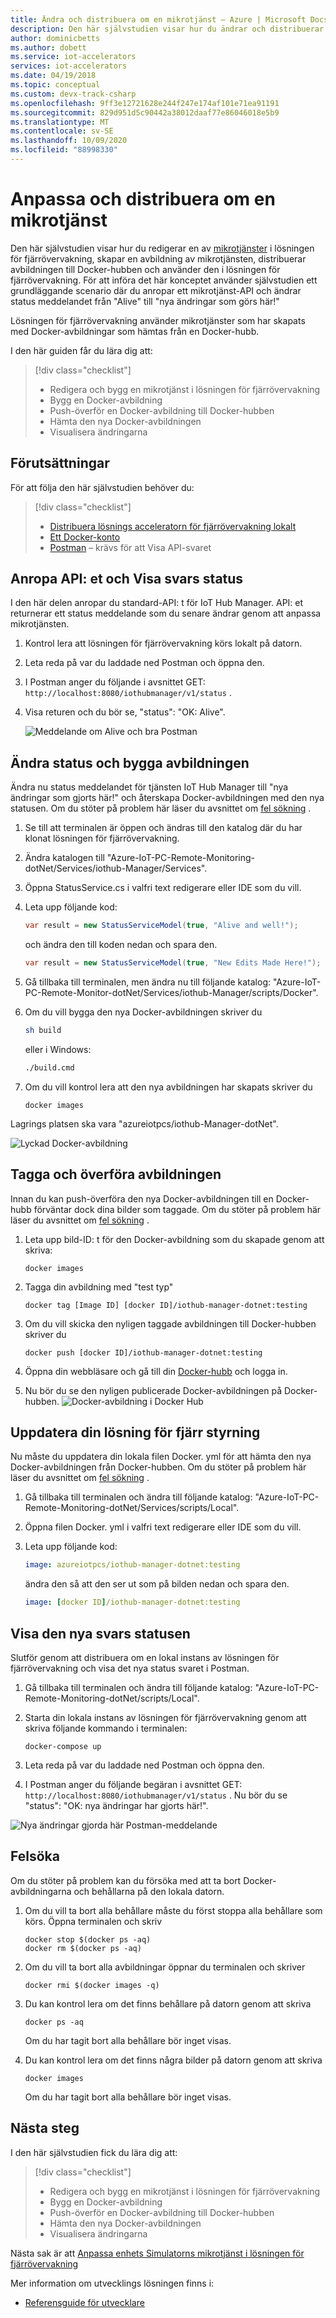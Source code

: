 ```yaml
---
title: Ändra och distribuera om en mikrotjänst – Azure | Microsoft Docs
description: Den här självstudien visar hur du ändrar och distribuerar om en mikrotjänst i fjärrövervakning
author: dominicbetts
ms.author: dobett
ms.service: iot-accelerators
services: iot-accelerators
ms.date: 04/19/2018
ms.topic: conceptual
ms.custom: devx-track-csharp
ms.openlocfilehash: 9ff3e12721628e244f247e174af101e71ea91191
ms.sourcegitcommit: 829d951d5c90442a38012daaf77e86046018e5b9
ms.translationtype: MT
ms.contentlocale: sv-SE
ms.lasthandoff: 10/09/2020
ms.locfileid: "88998330"
---
```

# <a name="customize-and-redeploy-a-microservice"></a>Anpassa och distribuera om en mikrotjänst

Den här självstudien visar hur du redigerar en av [mikrotjänster](https://azure.com/microservices) i lösningen för fjärrövervakning, skapar en avbildning av mikrotjänsten, distribuerar avbildningen till Docker-hubben och använder den i lösningen för fjärrövervakning. För att införa det här konceptet använder självstudien ett grundläggande scenario där du anropar ett mikrotjänst-API och ändrar status meddelandet från "Alive" till "nya ändringar som görs här!"

Lösningen för fjärrövervakning använder mikrotjänster som har skapats med Docker-avbildningar som hämtas från en Docker-hubb. 

I den här guiden får du lära dig att:

>[!div class="checklist"]
> * Redigera och bygg en mikrotjänst i lösningen för fjärrövervakning
> * Bygg en Docker-avbildning
> * Push-överför en Docker-avbildning till Docker-hubben
> * Hämta den nya Docker-avbildningen
> * Visualisera ändringarna 

## <a name="prerequisites"></a>Förutsättningar

För att följa den här självstudien behöver du:

>[!div class="checklist"]
> * [Distribuera lösnings acceleratorn för fjärrövervakning lokalt](iot-accelerators-remote-monitoring-deploy-local.md)
> * [Ett Docker-konto](https://hub.docker.com/)
> * [Postman](https://www.getpostman.com/) – krävs för att Visa API-svaret

## <a name="call-the-api-and-view-response-status"></a>Anropa API: et och Visa svars status

I den här delen anropar du standard-API: t för IoT Hub Manager. API: et returnerar ett status meddelande som du senare ändrar genom att anpassa mikrotjänsten.

1. Kontrol lera att lösningen för fjärrövervakning körs lokalt på datorn.
2. Leta reda på var du laddade ned Postman och öppna den.
3. I Postman anger du följande i avsnittet GET: `http://localhost:8080/iothubmanager/v1/status` .
4. Visa returen och du bör se, "status": "OK: Alive".

    ![Meddelande om Alive och bra Postman](./media/iot-accelerators-microservices-example/postman-alive-well.png)

## <a name="change-the-status-and-build-the-image"></a>Ändra status och bygga avbildningen

Ändra nu status meddelandet för tjänsten IoT Hub Manager till "nya ändringar som gjorts här!" och återskapa Docker-avbildningen med den nya statusen. Om du stöter på problem här läser du avsnittet om [fel sökning](#Troubleshoot) .

1. Se till att terminalen är öppen och ändras till den katalog där du har klonat lösningen för fjärrövervakning. 
1. Ändra katalogen till "Azure-IoT-PC-Remote-Monitoring-dotNet/Services/iothub-Manager/Services".
1. Öppna StatusService.cs i valfri text redigerare eller IDE som du vill. 
1. Leta upp följande kod:

    ```csharp
    var result = new StatusServiceModel(true, "Alive and well!");
    ```

    och ändra den till koden nedan och spara den.

    ```csharp
    var result = new StatusServiceModel(true, "New Edits Made Here!");
    ```

5. Gå tillbaka till terminalen, men ändra nu till följande katalog: "Azure-IoT-PC-Remote-Monitor-dotNet/Services/iothub-Manager/scripts/Docker".
6. Om du vill bygga den nya Docker-avbildningen skriver du

    ```sh
    sh build
    ```
    
    eller i Windows:
    
    ```cmd
    ./build.cmd
    ```

7. Om du vill kontrol lera att den nya avbildningen har skapats skriver du

    ```cmd/sh
    docker images 
    ```

Lagrings platsen ska vara "azureiotpcs/iothub-Manager-dotNet".

![Lyckad Docker-avbildning](./media/iot-accelerators-microservices-example/successful-docker-image.png)

## <a name="tag-and-push-the-image"></a>Tagga och överföra avbildningen
Innan du kan push-överföra den nya Docker-avbildningen till en Docker-hubb förväntar dock dina bilder som taggade. Om du stöter på problem här läser du avsnittet om [fel sökning](#Troubleshoot) .

1. Leta upp bild-ID: t för den Docker-avbildning som du skapade genom att skriva:

    ```cmd/sh
    docker images
    ```

2. Tagga din avbildning med "test typ"

    ```cmd/sh
    docker tag [Image ID] [docker ID]/iothub-manager-dotnet:testing 
    ```

3. Om du vill skicka den nyligen taggade avbildningen till Docker-hubben skriver du

    ```cmd/sh
    docker push [docker ID]/iothub-manager-dotnet:testing
    ```

4. Öppna din webbläsare och gå till din [Docker-hubb](https://hub.docker.com/) och logga in.
5. Nu bör du se den nyligen publicerade Docker-avbildningen på Docker-hubben.
![Docker-avbildning i Docker Hub](./media/iot-accelerators-microservices-example/docker-image-in-docker-hub.png)

## <a name="update-your-remote-monitoring-solution"></a>Uppdatera din lösning för fjärr styrning
Nu måste du uppdatera din lokala filen Docker. yml för att hämta den nya Docker-avbildningen från Docker-hubben. Om du stöter på problem här läser du avsnittet om [fel sökning](#Troubleshoot) .

1. Gå tillbaka till terminalen och ändra till följande katalog: "Azure-IoT-PC-Remote-Monitoring-dotNet/Services/scripts/Local".
2. Öppna filen Docker. yml i valfri text redigerare eller IDE som du vill.
3. Leta upp följande kod:

    ```yml
    image: azureiotpcs/iothub-manager-dotnet:testing
    ```

    ändra den så att den ser ut som på bilden nedan och spara den.

    ```yml
    image: [docker ID]/iothub-manager-dotnet:testing
    ```

## <a name="view-the-new-response-status"></a>Visa den nya svars statusen
Slutför genom att distribuera om en lokal instans av lösningen för fjärrövervakning och visa det nya status svaret i Postman.

1. Gå tillbaka till terminalen och ändra till följande katalog: "Azure-IoT-PC-Remote-Monitoring-dotNet/scripts/Local".
2. Starta din lokala instans av lösningen för fjärrövervakning genom att skriva följande kommando i terminalen:

    ```cmd/sh
    docker-compose up
    ```

3. Leta reda på var du laddade ned Postman och öppna den.
4. I Postman anger du följande begäran i avsnittet GET: `http://localhost:8080/iothubmanager/v1/status` . Nu bör du se "status": "OK: nya ändringar har gjorts här!".

![Nya ändringar gjorda här Postman-meddelande](./media/iot-accelerators-microservices-example/new-postman-message.png)

## <a name="troubleshoot"></a><a name="Troubleshoot"></a>Felsöka

Om du stöter på problem kan du försöka med att ta bort Docker-avbildningarna och behållarna på den lokala datorn.

1. Om du vill ta bort alla behållare måste du först stoppa alla behållare som körs. Öppna terminalen och skriv

    ```cmd/sh
    docker stop $(docker ps -aq)
    docker rm $(docker ps -aq)
    ```
    
2. Om du vill ta bort alla avbildningar öppnar du terminalen och skriver 

    ```cmd/sh
    docker rmi $(docker images -q)
    ```

3. Du kan kontrol lera om det finns behållare på datorn genom att skriva

    ```cmd/sh
    docker ps -aq 
    ```

    Om du har tagit bort alla behållare bör inget visas.

4. Du kan kontrol lera om det finns några bilder på datorn genom att skriva

    ```cmd/sh
    docker images
    ```

    Om du har tagit bort alla behållare bör inget visas.

## <a name="next-steps"></a>Nästa steg

I den här självstudien fick du lära dig att:

<!-- Repeat task list from intro -->
>[!div class="checklist"]
> * Redigera och bygg en mikrotjänst i lösningen för fjärrövervakning
> * Bygg en Docker-avbildning
> * Push-överför en Docker-avbildning till Docker-hubben
> * Hämta den nya Docker-avbildningen
> * Visualisera ändringarna 

Nästa sak är att [Anpassa enhets Simulatorns mikrotjänst i lösningen för fjärrövervakning](iot-accelerators-microservices-example.md)

Mer information om utvecklings lösningen finns i:

* [Referensguide för utvecklare](https://github.com/Azure/azure-iot-pcs-remote-monitoring-dotnet/wiki/Developer-Reference-Guide)
<!-- Next tutorials in the sequence -->


